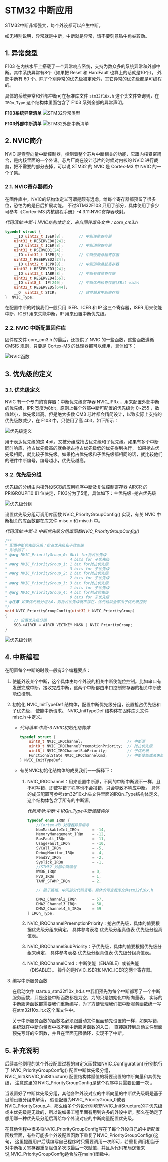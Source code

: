 # STM32 中断应用
STM32中断非常强大，每个外设都可以产生中断。

如无特别说明，异常就是中断，中断就是异常，请不要刻意钻牛角尖较劲。

## 1. 异常类型
F103 在内核水平上搭载了一个异常响应系统，支持为数众多的系统异常和外部中断。其中系统异常有8个（如果把 Reset 和 HardFault 也算上的话就是10个）， 外部中断有 60 个。除了个别异常的优先级被定死外，其它异常的优先级都是可编程的。

具体的系统异常和外部中断可在标准库文件 `stm32f10x.h` 这个头文件查询到，在 `IRQn_Type` 这个结构体里面包含了 F103 系列全部的异常声明。

**F103系统异常清单**
![STM32异常类型](png/31.1.1.1.STM32异常类型.png)

**F103外部中断清单**
![STM32外部中断清单](png/31.1.1.2.STM32外部中断清单.png)

## 2. NVIC简介
NVIC 是嵌套向量中断控制器，控制着整个芯片中断相关的功能，它跟内核紧密耦合，是内核里面的一个外设。芯片厂商在设计芯片的时候对内核的 NVIC 进行裁剪，把不需要的部分去掉，可以说 STM32 的 NVIC 是 Cortex-M3 中 NVIC 的一个子集。

### 2.1. NVIC寄存器简介
在固件库中，NVIC的结构体定义可谓是颇有远虑，给每个寄存器都预留了很多位，恐怕为的是日后扩展功能。 不过STM32F103 只用了部分，具体使用了多少可参考《Cortex-M3 内核编程手册》-4.3.11:NVIC寄存器映射。

*代码清单:中断-1 NVIC结构体定义，来自固件库头文件：core_cm3.h*
```c
typedef struct {
    __IO uint32_t ISER[8];       // 中断使能寄存器
    uint32_t RESERVED0[24];
    __IO uint32_t ICER[8];       // 中断清除寄存器
    uint32_t RSERVED1[24];
    __IO uint32_t ISPR[8];       // 中断使能悬起寄存器
    uint32_t RESERVED2[24];
    __IO uint32_t ICPR[8];       // 中断清除悬起寄存器
    uint32_t RESERVED3[24];
    __IO uint32_t IABR[8];       // 中断有效位寄存器
    uint32_t RESERVED4[56];
    __IO uint8_t  IP[240];       // 中断优先级寄存器(8Bit wide)
    uint32_t RESERVED5[644];
    __O  uint32_t STIR;          // 软件触发中断寄存器
}  NVIC_Type;
```

在配置中断的时候我们一般只用 ISER、ICER 和 IP 这三个寄存器，ISER 用来使能中断，ICER 用来失能中断，IP 用来设置中断优先级。

### 2.2. NVIC 中断配置固件库
固件库文件 core_cm3.h 的最后，还提供了 NVIC 的一些函数，这些函数遵循 CMSIS 规则，只要是 Cortex-M3 的处理器都可以使用，具体如下：

![NVIC函数](png/31.2.2.1.NVIC函数.png)


## 3. 优先级的定义
### 3.1. 优先级定义
NVIC 有一个专门的寄存器：中断优先级寄存器 NVIC_IPRx ，用来配置外部中断的优先级，IPR 宽度为8bit，原则上每个外部中断可配置的优先级为 0~255 ，数值越小，优先级越高。但是绝大多数 CM3 芯片都会精简设计，以致实际上支持的优先级数减少，在 F103 中，只使用了高 4bit，如下所示：

![优先级定义](png/31.3.1.1.优先级定义.png)

用于表达优先级的这 4bit，又被分组成抢占优先级和子优先级。如果有多个中断同时响应，抢占优先级高的就会抢占抢占优先级低的优先得到执行， 如果抢占优先级相同，就比较子优先级。如果抢占优先级和子优先级都相同的话，就比较他们的硬件中断编号，编号越小，优先级越高。

### 3.2. 优先级分组
优先级的分组由内核外设SCB的应用程序中断及复位控制寄存器 AIRCR 的 PRIGROUP[10:8] 位决定，F103分为了5组，具体如下：主优先级=抢占优先级

![优先级分组](png/31.3.1.2.优先级分组.png)

设置优先级分组可调用库函数 NVIC_PriorityGroupConfig() 实现，有关 NVIC 中断相关的库函数都在库文件 misc.c 和 misc.h 中。

*代码清单:中断-2 中断优先级分组库函数NVIC_PriorityGroupConfig()*
```c
/**
* 配置中断优先级分组：抢占优先级和子优先级
* 形参如下：
* @arg NVIC_PriorityGroup_0: 0bit for抢占优先级
*                            4 bits for 子优先级
* @arg NVIC_PriorityGroup_1: 1 bit for抢占优先级
*                            3 bits for 子优先级
* @arg NVIC_PriorityGroup_2: 2 bit for抢占优先级
*                            2 bits for 子优先级
* @arg NVIC_PriorityGroup_3: 3 bit for抢占优先级
*                            1 bits for 子优先级
* @arg NVIC_PriorityGroup_4: 4 bit for抢占优先级
*                            0 bits for 子优先级
* @注意 如果优先级分组为0，则抢占优先级就不存在，优先级就全部由子优先级控制
*/
void NVIC_PriorityGroupConfig(uint32_t NVIC_PriorityGroup)
{
    // 设置优先级分组
    SCB->AIRCR = AIRCR_VECTKEY_MASK | NVIC_PriorityGroup;
}
```

![优先级分组](png/31.3.1.3.优先级分组2.png)


## 4. 中断编程
在配置每个中断的时候一般有3个编程要点：

1. 使能外设某个中断，这个具体由每个外设的相关中断使能位控制。比如串口有发送完成中断，接收完成中断，这两个中断都由串口控制寄存器的相关中断使能位控制。

2. 初始化 NVIC_InitTypeDef 结构体，配置中断优先级分组，设置抢占优先级和子优先级， 使能中断请求。 NVIC_InitTypeDef 结构体在固件库头文件 misc.h 中定义。

    - *代码清单:中断-3 NVIC初始化结构体*
        ```c
        typedef struct {
            uint8_t NVIC_IRQChannel;                    // 中断源
            uint8_t NVIC_IRQChannelPreemptionPriority;  // 抢占优先级
            uint8_t NVIC_IRQChannelSubPriority;         // 子优先级
            FunctionalState NVIC_IRQChannelCmd;         // 中断使能或者失能
        } NVIC_InitTypeDef;
        ```
    - 有关NVIC初始化结构体的成员我们一一解释下：
        1. NVIC_IROChannel：用来设置中断源，不同的中断中断源不一样，且不可写错，即使写错了程序也不会报错，只会导致不响应中断。 具体的成员配置可参考stm32f10x.h头文件里面的IRQn_Type结构体定义，这个结构体包含了所有的中断源。

            *代码清单:中断-4 IRQn_Type中断源结构体*
            ```c
            typedef enum IRQn {
                //Cortex-M3 处理器异常编号
                NonMaskableInt_IRQn      = -14,
                MemoryManagement_IRQn    = -12,
                BusFault_IRQn            = -11,
                UsageFault_IRQn          = -10,
                SVCall_IRQn              = -5,
                DebugMonitor_IRQn        = -4,
                PendSV_IRQn              = -2,
                SysTick_IRQn             = -1,
                //STM32 外部中断编号
                WWDG_IRQn                = 0,
                PVD_IRQn                 = 1,
                TAMP_STAMP_IRQn          = 2,

                // 限于篇幅，中间部分代码省略，具体的可查看库文件stm32f10x.h

                DMA2_Channel2_IRQn       = 57,
                DMA2_Channel3_IRQn       = 58,
                DMA2_Channel4_5_IRQn     = 59
            } IRQn_Type;
            ```
        2. NVIC_IRQChannelPreemptionPriority：抢占优先级，具体的值要根据优先级分组来确定， 具体参考表格 优先级分组真值表 优先级分组真值表。

        3. NVIC_IRQChannelSubPriority：子优先级，具体的值要根据优先级分组来确定， 具体参考表格 优先级分组真值表 优先级分组真值表。

        4. NVIC_IRQChannelCmd：中断使能（ENABLE）或者失能（DISABLE）。 操作的是NVIC_ISER和NVIC_ICER这两个寄存器。

3. 编写中断服务函数

    在启动文件 startup_stm32f10x_hd.s 中我们预先为每个中断都写了一个中断服务函数，只是这些中断函数都是为空，为的只是初始化中断向量表。 实际的中断服务函数都需要我们重新编写，为了方便管理我们把中断服务函数统一写在stm32f10x_it.c这个库文件中。

    关于中断服务函数的函数名必须跟启动文件里面预先设置的一样，如果写错，系统就在中断向量表中找不到中断服务函数的入口， 直接跳转到启动文件里面预先写好的空函数，并且在里面无限循环，实现不了中断。

## 5. 补充说明
后续其他例程的某个外设配置过程的自定义函数如NVIC_Configuration()分别执行了 NVIC_PriorityGroupConfig() 配置中断优先级分组，NVIC_Init(&NVIC_InitStructure) 配置结构体赋值的将要设置的中断向量和其优先级， 注意这里的 NVIC_PriorityGroupConfig是整个程序中只需要设置一次 。

当设置好了中断优先级分组，其他各种外设对应的中断向量的中断优先级既是基于目前设置分组来解读， 假设配置为NVIC_PriorityGroup_0或者NVIC_PriorityGroup_4，那么给多个外设分别填充NVIC_InitStructure的子优先级或主优先级是无效的，所以说如果工程里面有用到许多的外设中断，那么在确定了想用哪一种优先级分组后再给每个外设对应的中断向量配置优先级。

在其他例程中很多将NVIC_PriorityGroupConfig写在了每个外设自己的中断配置函数里面，有些可能多个外设配置函数下重复了NVIC_PriorityGroupConfig()这句， 这里提醒用户后续编写自己程序时只需要调用一次即可，若重复调用相当于对中断相关寄存器重复赋值多次取最后一次赋值，并且从代码布局逻辑来说,NVIC_PriorityGroupConfig适合放在main()函数中。